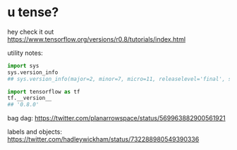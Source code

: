 # u tense?

hey check it out https://www.tensorflow.org/versions/r0.8/tutorials/index.html

utility notes:

```python
import sys
sys.version_info
## sys.version_info(major=2, minor=7, micro=11, releaselevel='final', serial=0)

import tensorflow as tf
tf.__version__
## '0.8.0'
```

bag dag:
https://twitter.com/planarrowspace/status/569963882900561921

labels and objects:
https://twitter.com/hadleywickham/status/732288980549390336
